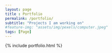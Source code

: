 ```yaml
--- 
layout: page
title : Portfolio
permalink: /portfolio/
subtitle: "Projects I am working on"
#feature-img: "assets/img/pexels/computer.jpeg"
tags: [Page]
---
```


{% include portfolio.html %}